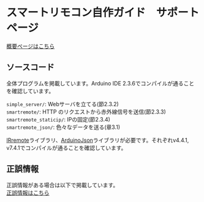 # スマートリモコン自作ガイド　サポートページ

[概要ページはこちら](https://nikatech.nikachu.net/item/smartremote_guide)

## ソースコード

全体プログラムを掲載しています。Arduino IDE 2.3.6でコンパイルが通ることを確認しています。

`simple_server/`: Webサーバを立てる(節2.3.2)  
`smartremote/`: HTTP のリクエストから赤外線信号を送信(節2.3.3)  
`smartremote_staticip/`: IPの固定(節2.3.4)  
`smartremote_json/`: 色々なデータを送る(章3.1)  

[IRremote](https://arduinojson.org/)ライブラリ、[ArduinoJson](https://github.com/Arduino-IRremote/Arduino-IRremote)ライブラリが必要です。それぞれv4.4.1, v7.4.1でコンパイルが通ることを確認しています。


## 正誤情報

正誤情報がある場合は以下で掲載しています。  
[正誤情報はこちら](https://nikatech.nikachu.net/item/smartremote#errata)

